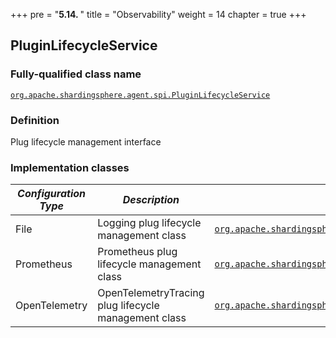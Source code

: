 +++
pre = "<b>5.14. </b>"
title = "Observability"
weight = 14
chapter = true
+++

## PluginLifecycleService

### Fully-qualified class name

[`org.apache.shardingsphere.agent.spi.PluginLifecycleService`](https://github.com/apache/shardingsphere/blob/master/agent/api/src/main/java/org/apache/shardingsphere/agent/spi/PluginLifecycleService.java)

### Definition

Plug lifecycle management interface

### Implementation classes

| *Configuration Type* | *Description*                                        | *Fully-qualified class name*                                                                                                                                                                                                                                                                                                          |
|----------------------|------------------------------------------------------|---------------------------------------------------------------------------------------------------------------------------------------------------------------------------------------------------------------------------------------------------------------------------------------------------------------------------------------|
| File                 | Logging plug lifecycle management class              | [`org.apache.shardingsphere.agent.plugin.logging.file.FileLoggingPluginLifecycleService`](https://github.com/apache/shardingsphere/blob/master/agent/plugins/logging/type/file/src/main/java/org/apache/shardingsphere/agent/plugin/logging/file/FileLoggingPluginLifecycleService.java)                                              |
| Prometheus           | Prometheus plug lifecycle management class           | [`org.apache.shardingsphere.agent.plugin.metrics.prometheus.PrometheusPluginLifecycleService`](https://github.com/apache/shardingsphere/blob/master/agent/plugins/metrics/type/prometheus/src/main/java/org/apache/shardingsphere/agent/plugin/metrics/prometheus/PrometheusPluginLifecycleService.java)                              |
| OpenTelemetry        | OpenTelemetryTracing plug lifecycle management class | [`org.apache.shardingsphere.agent.plugin.tracing.opentelemetry.OpenTelemetryTracingPluginLifecycleService`](https://github.com/apache/shardingsphere/blob/master/agent/plugins/tracing/type/opentelemetry/src/main/java/org/apache/shardingsphere/agent/plugin/tracing/opentelemetry/OpenTelemetryTracingPluginLifecycleService.java) |
